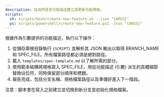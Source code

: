 ```yaml
---
description: 從自然語言功能描述建立或更新功能規格。
scripts:
  sh: scripts/bash/create-new-feature.sh --json "{ARGS}"
  ps: scripts/powershell/create-new-feature.ps1 -Json "{ARGS}"
---
```


根據作為引數提供的功能描述，執行以下操作：

1. 從儲存庫根目錄執行 `{SCRIPT}` 並解析其 JSON 輸出以取得 BRANCH_NAME 和 SPEC_FILE。所有檔案路徑都必須是絕對路徑。
2. 載入 `templates/spec-template.md` 以了解所需的部分。
3. 使用範本結構將規格寫入 SPEC_FILE，用從功能描述 (引數) 派生的具體細節替換佔位符，同時保留部分順序和標題。
4. 報告完成，包括分支名稱、規格檔案路徑以及準備好進入下一階段。

注意：腳本會在寫入之前建立並切換到新分支並初始化規格檔案。
